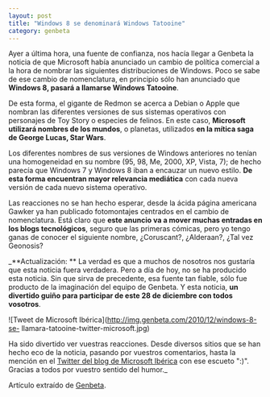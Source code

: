 ```yaml
---
layout: post
title: "Windows 8 se denominará Windows Tatooine"
category: genbeta
---
```




Ayer a última hora, una fuente de confianza, nos hacía llegar a Genbeta la
noticia de que Microsoft había anunciado un cambio de política comercial a la
hora de nombrar las siguientes distribuciones de Windows. Poco se sabe de ese
cambio de nomenclatura, en principio sólo han anunciado que **Windows 8,
pasará a llamarse Windows Tatooine**.

De esta forma, el gigante de Redmon se acerca a Debian o Apple que nombran las
diferentes versiones de sus sistemas operativos con personajes de Toy Story o
especies de felinos. En este caso, **Microsoft utilizará nombres de los
mundos**, o planetas, utilizados **en la mítica saga de George Lucas, Star
Wars**.  
  
Los diferentes nombres de sus versiones de Windows anteriores no tenían una
homogeneidad en su nombre (95, 98, Me, 2000, XP, Vista, 7); de hecho parecía
que Windows 7 y Windows 8 iban a encauzar un nuevo estilo. **De esta forma
encuentran mayor relevancia mediática** con cada nueva versión de cada nuevo
sistema operativo.

Las reacciones no se han hecho esperar, desde la ácida página americana Gawker
ya han publicado fotomontajes centrados en el cambio de nomenclatura. Está
claro que **este anuncio va a mover muchas entradas en los blogs
tecnológicos**, seguro que las primeras cómicas, pero yo tengo ganas de
conocer el siguiente nombre, ¿Coruscant?, ¿Alderaan?, ¿Tal vez Geonosis?

_**Actualización: ** La verdad es que a muchos de nosotros nos gustaría que
esta noticia fuera verdadera. Pero a día de hoy, no se ha producido esta
noticia. Sin que sirva de precedente, esa fuente tan fiable, sólo fue producto
de la imaginación del equipo de Genbeta. Y esta noticia, **un divertido guiño
para participar de este 28 de diciembre con todos vosotros**.

![Tweet de Microsoft Ibérica](http://img.genbeta.com/2010/12/windows-8-se-
llamara-tatooine-twitter-microsoft.jpg)

Ha sido divertido ver vuestras reacciones. Desde diversos sitios que se han
hecho eco de la noticia, pasando por vuestros comentarios, hasta la mención en
el [Twitter del blog de Microsoft Ibérica](http://twitter.com/msblogspain) con
ese escueto ":)". Gracias a todos por vuestro sentido del humor._

Artículo extraído de [Genbeta](http://www.genbeta.com).